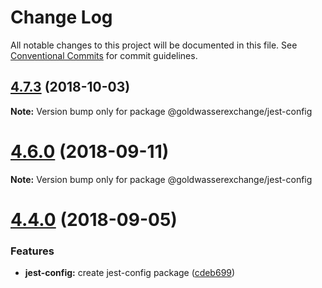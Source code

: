 # Change Log

All notable changes to this project will be documented in this file.
See [Conventional Commits](https://conventionalcommits.org) for commit guidelines.

<a name="4.7.3"></a>
## [4.7.3](https://github.com/goldwasserexchange/public/tree/master/packages/test/jest-config/compare/v4.7.2...v4.7.3) (2018-10-03)

**Note:** Version bump only for package @goldwasserexchange/jest-config





<a name="4.6.0"></a>
# [4.6.0](https://github.com/goldwasserexchange/public/tree/master/packages/test/jest-config/compare/v4.5.0...v4.6.0) (2018-09-11)




**Note:** Version bump only for package @goldwasserexchange/jest-config

<a name="4.4.0"></a>
# [4.4.0](https://github.com/goldwasserexchange/public/tree/master/packages/test/jest-config/compare/v4.3.1...v4.4.0) (2018-09-05)


### Features

* **jest-config:** create jest-config package ([cdeb699](https://github.com/goldwasserexchange/public/tree/master/packages/test/jest-config/commit/cdeb699))
